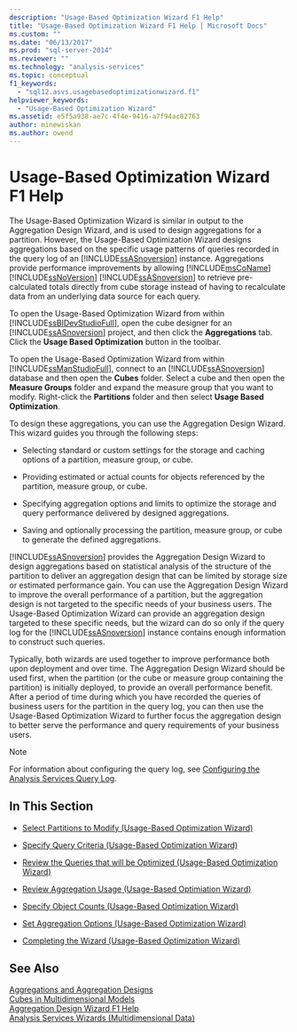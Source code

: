 ```yaml
---
description: "Usage-Based Optimization Wizard F1 Help"
title: "Usage-Based Optimization Wizard F1 Help | Microsoft Docs"
ms.custom: ""
ms.date: "06/13/2017"
ms.prod: "sql-server-2014"
ms.reviewer: ""
ms.technology: "analysis-services"
ms.topic: conceptual
f1_keywords: 
  - "sql12.asvs.usagebasedoptimizationwizard.f1"
helpviewer_keywords: 
  - "Usage-Based Optimization Wizard"
ms.assetid: e5f5a938-ae7c-4f4e-9416-a7f94ac82763
author: minewiskan
ms.author: owend
---
```

# Usage-Based Optimization Wizard F1 Help
  The Usage-Based Optimization Wizard is similar in output to the Aggregation Design Wizard, and is used to design aggregations for a partition. However, the Usage-Based Optimization Wizard designs aggregations based on the specific usage patterns of queries recorded in the query log of an [!INCLUDE[ssASnoversion](../includes/ssasnoversion-md.md)] instance. Aggregations provide performance improvements by allowing [!INCLUDE[msCoName](../includes/msconame-md.md)] [!INCLUDE[ssNoVersion](../includes/ssnoversion-md.md)] [!INCLUDE[ssASnoversion](../includes/ssasnoversion-md.md)] to retrieve pre-calculated totals directly from cube storage instead of having to recalculate data from an underlying data source for each query.  
  
 To open the Usage-Based Optimization Wizard from within [!INCLUDE[ssBIDevStudioFull](../includes/ssbidevstudiofull-md.md)], open the cube designer for an [!INCLUDE[ssASnoversion](../includes/ssasnoversion-md.md)] project, and then click the **Aggregations** tab. Click the **Usage Based Optimization** button in the toolbar.  
  
 To open the Usage-Based Optimization Wizard from within [!INCLUDE[ssManStudioFull](../includes/ssmanstudiofull-md.md)], connect to an [!INCLUDE[ssASnoversion](../includes/ssasnoversion-md.md)] database and then open the **Cubes** folder. Select a cube and then open the **Measure Groups** folder and expand the measure group that you want to modify. Right-click the **Partitions** folder and then select **Usage Based Optimization**.  
  
 To design these aggregations, you can use the Aggregation Design Wizard. This wizard guides you through the following steps:  
  
-   Selecting standard or custom settings for the storage and caching options of a partition, measure group, or cube.  
  
-   Providing estimated or actual counts for objects referenced by the partition, measure group, or cube.  
  
-   Specifying aggregation options and limits to optimize the storage and query performance delivered by designed aggregations.  
  
-   Saving and optionally processing the partition, measure group, or cube to generate the defined aggregations.  
  
 [!INCLUDE[ssASnoversion](../includes/ssasnoversion-md.md)] provides the Aggregation Design Wizard to design aggregations based on statistical analysis of the structure of the partition to deliver an aggregation design that can be limited by storage size or estimated performance gain. You can use the Aggregation Design Wizard to improve the overall performance of a partition, but the aggregation design is not targeted to the specific needs of your business users. The Usage-Based Optimization Wizard can provide an aggregation design targeted to these specific needs, but the wizard can do so only if the query log for the [!INCLUDE[ssASnoversion](../includes/ssasnoversion-md.md)] instance contains enough information to construct such queries.  
  
 Typically, both wizards are used together to improve performance both upon deployment and over time. The Aggregation Design Wizard should be used first, when the partition (or the cube or measure group containing the partition) is initially deployed, to provide an overall performance benefit. After a period of time during which you have recorded the queries of business users for the partition in the query log, you can then use the Usage-Based Optimization Wizard to further focus the aggregation design to better serve the performance and query requirements of your business users.  
  
> [!NOTE]  
>  For information about configuring the query log, see [Configuring the Analysis Services Query Log](instances/log-operations-in-analysis-services.md?view=sql-server-2014#bkmk_querylog).  
  
## In This Section  
  
-   [Select Partitions to Modify &#40;Usage-Based Optimization Wizard&#41;](select-partitions-to-modify-usage-based-optimization-wizard.md)  
  
-   [Specify Query Criteria &#40;Usage-Based Optimization Wizard&#41;](specify-query-criteria-usage-based-optimization-wizard.md)  
  
-   [Review the Queries that will be Optimized &#40;Usage-Based Optimization Wizard&#41;](review-the-queries-that-will-be-optimized-usage-based-optimization-wizard.md)  
  
-   [Review Aggregation Usage &#40;Usage-Based Optimiation Wizard&#41;](review-aggregation-usage-usage-based-optimiation-wizard.md)  
  
-   [Specify Object Counts &#40;Usage-Based Optimization Wizard&#41;](specify-object-counts-usage-based-optimization-wizard.md)  
  
-   [Set Aggregation Options &#40;Usage-Based Optimization Wizard&#41;](set-aggregation-options-usage-based-optimization-wizard.md)  
  
-   [Completing the Wizard &#40;Usage-Based Optimization Wizard&#41;](completing-the-wizard-usage-based-optimization-wizard.md)  
  
## See Also  
 [Aggregations and Aggregation Designs](multidimensional-models-olap-logical-cube-objects/aggregations-and-aggregation-designs.md)   
 [Cubes in Multidimensional Models](multidimensional-models/cubes-in-multidimensional-models.md)   
 [Aggregation Design Wizard F1 Help](aggregation-design-wizard-f1-help.md)   
 [Analysis Services Wizards &#40;Multidimensional Data&#41;](analysis-services-wizards-multidimensional-data.md)  
  
  
